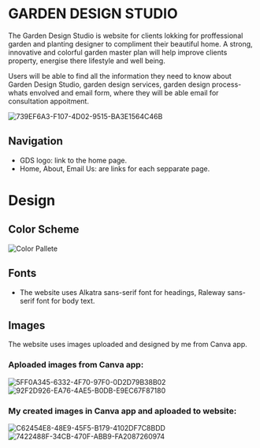 # GARDEN DESIGN STUDIO
The Garden Design Studio is website for clients lokking for proffessional garden and planting designer to compliment their beautiful home. A strong, innovative and colorful garden master plan will help improve clients property, energise there lifestyle and well being.

Users will be able to find all the information they need to know about Garden Design Studio, garden design services, garden design process- whats envolved and email form, where they will be able email for consultation appoitment.

![739EF6A3-F107-4D02-9515-BA3E1564C46B](https://user-images.githubusercontent.com/127971416/232586759-7ad0384a-3df0-4953-aadd-a2335bab64f1.jpg)


## Navigation
* GDS logo: link to the home page.
* Home, About, Email Us: are links for each sepparate page.

# Design
## Color Scheme
![Color Pallete](https://user-images.githubusercontent.com/127971416/232593088-4d27d84a-63f2-4c19-8a7d-bd5ab5c77c1e.png)

## Fonts
* The website uses Alkatra sans-serif font for headings, Raleway sans-serif font for body text. 

## Images
The website uses images uploaded and designed by me from Canva app.
### Aploaded images from Canva app:
 ![5FF0A345-6332-4F70-97F0-0D2D79B38B02](https://user-images.githubusercontent.com/127971416/232595491-98628d42-5616-4725-9e2a-9b51dc249398.jpg) ![92F2D926-EA76-4AE5-B0DB-E9EC67F87180](https://user-images.githubusercontent.com/127971416/232595232-12495d3b-add5-487f-a193-49a0353cab64.png) 

 ### My created images in Canva app and aploaded to website:
 ![C62454E8-48E9-45F5-B179-4102DF7C8BDD](https://user-images.githubusercontent.com/127971416/232596469-903dd238-b669-4cc7-93eb-a70f7d15a744.png) ![7422488F-34CB-470F-ABB9-FA2087260974](https://user-images.githubusercontent.com/127971416/232596559-18dd3772-a19c-4a23-8e2b-d6415fd1d8ab.png)



